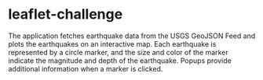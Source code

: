 # leaflet-challenge
  The application fetches earthquake data from the USGS GeoJSON Feed and plots the earthquakes on an interactive map. Each earthquake is represented by a circle marker, and the size and color of the marker indicate the magnitude and depth of the earthquake. Popups provide additional information when a marker is clicked.
